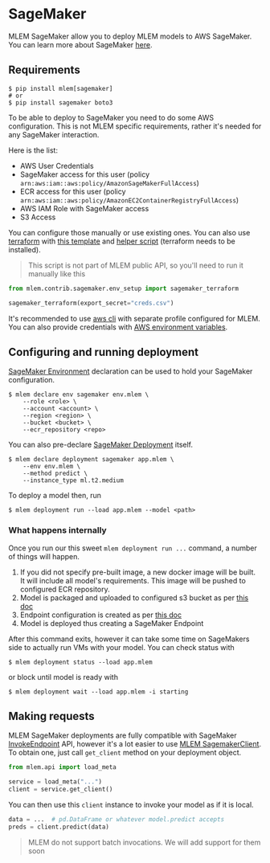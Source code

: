 # SageMaker

MLEM SageMaker allow you to deploy MLEM models to AWS SageMaker. You can learn
more about SageMaker
[here](https://docs.aws.amazon.com/sagemaker/latest/dg/whatis.html).

## Requirements

```cli
$ pip install mlem[sagemaker]
# or
$ pip install sagemaker boto3
```

To be able to deploy to SageMaker you need to do some AWS configuration. This is
not MLEM specific requirements, rather it's needed for any SageMaker
interaction.

Here is the list:

- AWS User Credentials
- SageMaker access for this user (policy
  `arn:aws:iam::aws:policy/AmazonSageMakerFullAccess`)
- ECR access for this user (policy
  `arn:aws:iam::aws:policy/AmazonEC2ContainerRegistryFullAccess`)
- AWS IAM Role with SageMaker access
- S3 Access

You can configure those manually or use existing ones. You can also use
[terraform](https://www.terraform.io/) with
[this template](https://github.com/iterative/mlem/tree/main/mlem/contrib/sagemaker/mlem_sagemaker.tf)
and
[helper script](https://github.com/iterative/mlem/tree/main/mlem/contrib/sagemaker/env_setup.py)
(terraform needs to be installed).

> This script is not part of MLEM public API, so you'll need to run it manually
> like this

```py
from mlem.contrib.sagemaker.env_setup import sagemaker_terraform

sagemaker_terraform(export_secret="creds.csv")
```

It's recommended to use [aws cli](https://aws.amazon.com/cli/) with separate
profile configured for MLEM. You can also provide credentials with
[AWS environment variables](https://docs.aws.amazon.com/cli/latest/userguide/cli-configure-envvars.html).

## Configuring and running deployment

[SageMaker Environment](#class-sagemakerenv) declaration can be used to hold
your SageMaker configuration.

```cli
$ mlem declare env sagemaker env.mlem \
    --role <role> \
    --account <account> \
    --region <region> \
    --bucket <bucket> \
    --ecr_repository <repo>
```

You can also pre-declare [SageMaker Deployment](#class-sagemakerdeployment)
itself.

```cli
$ mlem declare deployment sagemaker app.mlem \
    --env env.mlem \
    --method predict \
    --instance_type ml.t2.medium
```

To deploy a model then, run

```cli
$ mlem deployment run --load app.mlem --model <path>
```

### What happens internally

Once you run our this sweet `mlem deployment run ...` command, a number of
things will happen.

1. If you did not specify pre-built image, a new docker image will be built. It
   will include all model's requirements. This image will be pushed to
   configured ECR repository.
2. Model is packaged and uploaded to configured s3 bucket as per
   [this doc](https://docs.aws.amazon.com/sagemaker/latest/dg/realtime-endpoints-deployment.html#realtime-endpoints-deployment-create-model)
3. Endpoint configuration is created as per
   [this doc](https://docs.aws.amazon.com/sagemaker/latest/dg/realtime-endpoints-deployment.html#realtime-endpoints-deployment-create-endpoint-config)
4. Model is deployed thus creating a SageMaker Endpoint

After this command exits, however it can take some time on SageMakers side to
actually run VMs with your model. You can check status with

```cli
$ mlem deployment status --load app.mlem
```

or block until model is ready with

```cli
$ mlem deployment wait --load app.mlem -i starting
```

## Making requests

MLEM SageMaker deployments are fully compatible with SageMaker
[InvokeEndpoint](https://docs.aws.amazon.com/sagemaker/latest/APIReference/API_runtime_InvokeEndpoint.html)
API, however it's a lot easier to use
[MLEM SagemakerClient](#class-sagemakerclient). To obtain one, just call
`get_client` method on your deployment object.

```py
from mlem.api import load_meta

service = load_meta("...")
client = service.get_client()
```

You can then use this `client` instance to invoke your model as if it is local.

```py
data = ...  # pd.DataFrame or whatever model.predict accepts
preds = client.predict(data)
```

> MLEM do not support batch invocations. We will add support for them soon
